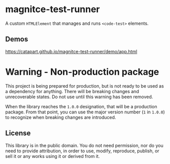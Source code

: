 # magnitce-test-runner
A custom `HTMLElement` that manages and runs `<code-test>` elements. 

## Demos
https://catapart.github.io/magnitce-test-runner/demo/app.html

# Warning - Non-production package
This project is being prepared for production, but is not ready to be used as a dependency for anything. There will be breaking changes and unrecoverable states. Do not use until this warning has been removed.

When the library reaches the `1.0.0` designation, that will be a production package. From that point, you can use the major version number (`1` in `1.0.0`) to recognize when breaking changes are introduced.


## License
This library is in the public domain. You do not need permission, nor do you need to provide attribution, in order to use, modify, reproduce, publish, or sell it or any works using it or derived from it.